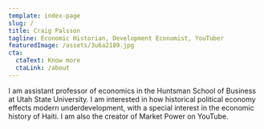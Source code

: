 ```yaml
---
template: index-page
slug: /
title: Craig Palsson
tagline: Economic Historian, Development Economist, YouTuber
featuredImage: /assets/3u6a2189.jpg
cta:
  ctaText: Know more
  ctaLink: /about
---
```

I am assistant professor of economics in the Huntsman School of Business at Utah State University. I am interested in how historical political economy effects modern underdevelopment, with a special interest in the economic history of Haiti. I am also the creator of Market Power on YouTube.